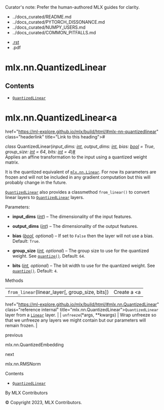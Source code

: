 Curator's note: Prefer the human-authored MLX guides for clarity.
- ../docs_curated/README.md
- ../docs_curated/PYTORCH_DISSONANCE.md
- ../docs_curated/NUMPY_USERS.md
- ../docs_curated/COMMON_PITFALLS.md


<div id="main-content" class="bd-main" role="main">

<div class="sbt-scroll-pixel-helper">

</div>

<div class="bd-content">

<div class="bd-article-container">

<div class="bd-header-article d-print-none">

<div class="header-article-items header-article__inner">

<div class="header-article-items__start">

<div class="header-article-item">

<span class="fa-solid fa-bars"></span>

</div>

</div>

<div class="header-article-items__end">

<div class="header-article-item">

<div class="article-header-buttons">

<a href="https://github.com/ml-explore/mlx"
class="btn btn-sm btn-source-repository-button"
data-bs-placement="bottom" data-bs-toggle="tooltip" target="_blank"
title="Source repository"><span class="btn__icon-container"> <em></em>
</span></a>

<div class="dropdown dropdown-download-buttons">

- <a
  href="https://ml-explore.github.io/mlx/build/html/_sources/python/nn/_autosummary/mlx.nn.QuantizedLinear.rst"
  class="btn btn-sm btn-download-source-button dropdown-item"
  data-bs-placement="left" data-bs-toggle="tooltip" target="_blank"
  title="Download source file"><span class="btn__icon-container">
  <em></em> </span> <span class="btn__text-container">.rst</span></a>
- <span class="btn__icon-container"> </span>
  <span class="btn__text-container">.pdf</span>

</div>

<span class="btn__icon-container"> </span>

<span class="fa-solid fa-list"></span>

</div>

</div>

</div>

</div>

</div>

<div id="jb-print-docs-body" class="onlyprint">

# mlx.nn.QuantizedLinear

<div id="print-main-content">

<div id="jb-print-toc">

<div>

## Contents

</div>

- <a
  href="https://ml-explore.github.io/mlx/build/html/#mlx.nn.QuantizedLinear"
  class="reference internal nav-link"><span class="pre"><code
  class="docutils literal notranslate">QuantizedLinear</code></span></a>

</div>

</div>

</div>

<div id="searchbox">

</div>

<div id="mlx-nn-quantizedlinear" class="section">

# mlx.nn.QuantizedLinear<a
href="https://ml-explore.github.io/mlx/build/html/#mlx-nn-quantizedlinear"
class="headerlink" title="Link to this heading">#</a>

*<span class="pre">class</span><span class="w"> </span>*<span class="sig-name descname"><span class="pre">QuantizedLinear</span></span><span class="sig-paren">(</span>*<span class="n"><span class="pre">input_dims</span></span><span class="p"><span class="pre">:</span></span><span class="w"> </span><span class="n"><a href="https://docs.python.org/3/library/functions.html#int"
class="reference external" title="(in Python v3.13)"><span
class="pre">int</span></a></span>*, *<span class="n"><span class="pre">output_dims</span></span><span class="p"><span class="pre">:</span></span><span class="w"> </span><span class="n"><a href="https://docs.python.org/3/library/functions.html#int"
class="reference external" title="(in Python v3.13)"><span
class="pre">int</span></a></span>*, *<span class="n"><span class="pre">bias</span></span><span class="p"><span class="pre">:</span></span><span class="w"> </span><span class="n"><a href="https://docs.python.org/3/library/functions.html#bool"
class="reference external" title="(in Python v3.13)"><span
class="pre">bool</span></a></span><span class="w"> </span><span class="o"><span class="pre">=</span></span><span class="w"> </span><span class="default_value"><span class="pre">True</span></span>*, *<span class="n"><span class="pre">group_size</span></span><span class="p"><span class="pre">:</span></span><span class="w"> </span><span class="n"><a href="https://docs.python.org/3/library/functions.html#int"
class="reference external" title="(in Python v3.13)"><span
class="pre">int</span></a></span><span class="w"> </span><span class="o"><span class="pre">=</span></span><span class="w"> </span><span class="default_value"><span class="pre">64</span></span>*, *<span class="n"><span class="pre">bits</span></span><span class="p"><span class="pre">:</span></span><span class="w"> </span><span class="n"><a href="https://docs.python.org/3/library/functions.html#int"
class="reference external" title="(in Python v3.13)"><span
class="pre">int</span></a></span><span class="w"> </span><span class="o"><span class="pre">=</span></span><span class="w"> </span><span class="default_value"><span class="pre">4</span></span>*<span class="sig-paren">)</span><a
href="https://ml-explore.github.io/mlx/build/html/#mlx.nn.QuantizedLinear"
class="headerlink" title="Link to this definition">#</a>  
Applies an affine transformation to the input using a quantized weight
matrix.

It is the quantized equivalent of <a
href="https://ml-explore.github.io/mlx/build/html/python/nn/_autosummary/mlx.nn.Linear.html#mlx.nn.Linear"
class="reference internal" title="mlx.nn.Linear"><span class="pre"><code
class="sourceCode python">mlx.nn.Linear</code></span></a>. For now its
parameters are frozen and will not be included in any gradient
computation but this will probably change in the future.

<a
href="https://ml-explore.github.io/mlx/build/html/#mlx.nn.QuantizedLinear"
class="reference internal" title="mlx.nn.QuantizedLinear"><span
class="pre"><code
class="sourceCode python">QuantizedLinear</code></span></a> also
provides a classmethod <span class="pre">`from_linear()`</span> to
convert linear layers to <a
href="https://ml-explore.github.io/mlx/build/html/#mlx.nn.QuantizedLinear"
class="reference internal" title="mlx.nn.QuantizedLinear"><span
class="pre"><code
class="sourceCode python">QuantizedLinear</code></span></a> layers.

Parameters<span class="colon">:</span>  
- **input_dims**
  (<a href="https://docs.python.org/3/library/functions.html#int"
  class="reference external" title="(in Python v3.13)"><em>int</em></a>)
  – The dimensionality of the input features.

- **output_dims**
  (<a href="https://docs.python.org/3/library/functions.html#int"
  class="reference external" title="(in Python v3.13)"><em>int</em></a>)
  – The dimensionality of the output features.

- **bias**
  (<a href="https://docs.python.org/3/library/functions.html#bool"
  class="reference external" title="(in Python v3.13)"><em>bool</em></a>*,*
  *optional*) – If set to <span class="pre">`False`</span> then the
  layer will not use a bias. Default: <span class="pre">`True`</span>.

- **group_size**
  (<a href="https://docs.python.org/3/library/functions.html#int"
  class="reference external" title="(in Python v3.13)"><em>int</em></a>*,*
  *optional*) – The group size to use for the quantized weight. See <a
  href="https://ml-explore.github.io/mlx/build/html/python/_autosummary/mlx.core.quantize.html#mlx.core.quantize"
  class="reference internal" title="mlx.core.quantize"><span
  class="pre"><code class="sourceCode python">quantize()</code></span></a>.
  Default: <span class="pre">`64`</span>.

- **bits**
  (<a href="https://docs.python.org/3/library/functions.html#int"
  class="reference external" title="(in Python v3.13)"><em>int</em></a>*,*
  *optional*) – The bit width to use for the quantized weight. See <a
  href="https://ml-explore.github.io/mlx/build/html/python/_autosummary/mlx.core.quantize.html#mlx.core.quantize"
  class="reference internal" title="mlx.core.quantize"><span
  class="pre"><code class="sourceCode python">quantize()</code></span></a>.
  Default: <span class="pre">`4`</span>.

Methods

<div class="pst-scrollable-table-container">

|  |  |
|----|----|
| <span class="pre">`from_linear`</span>(linear_layer\[, group_size, bits\]) | Create a <a
href="https://ml-explore.github.io/mlx/build/html/#mlx.nn.QuantizedLinear"
class="reference internal" title="mlx.nn.QuantizedLinear"><span
class="pre"><code
class="sourceCode python">QuantizedLinear</code></span></a> layer from a <a
href="https://ml-explore.github.io/mlx/build/html/python/nn/_autosummary/mlx.nn.Linear.html#mlx.nn.Linear"
class="reference internal" title="mlx.nn.Linear"><span class="pre"><code
class="sourceCode python">Linear</code></span></a> layer. |
| <span class="pre">`unfreeze`</span>(\*args, \*\*kwargs) | Wrap unfreeze so that we unfreeze any layers we might contain but our parameters will remain frozen. |

</div>

</div>

<div class="prev-next-area">

<a
href="https://ml-explore.github.io/mlx/build/html/python/nn/_autosummary/mlx.nn.QuantizedEmbedding.html"
class="left-prev" title="previous page"><em></em></a>

<div class="prev-next-info">

previous

mlx.nn.QuantizedEmbedding

</div>

<a
href="https://ml-explore.github.io/mlx/build/html/python/nn/_autosummary/mlx.nn.RMSNorm.html"
class="right-next" title="next page"></a>

<div class="prev-next-info">

next

mlx.nn.RMSNorm

</div>

</div>

</div>

<div class="bd-sidebar-secondary bd-toc">

<div class="sidebar-secondary-items sidebar-secondary__inner">

<div class="sidebar-secondary-item">

<div class="page-toc tocsection onthispage">

Contents

</div>

- <a
  href="https://ml-explore.github.io/mlx/build/html/#mlx.nn.QuantizedLinear"
  class="reference internal nav-link"><span class="pre"><code
  class="docutils literal notranslate">QuantizedLinear</code></span></a>

</div>

</div>

</div>

</div>

<div class="bd-footer-content__inner container">

<div class="footer-item">

By MLX Contributors

</div>

<div class="footer-item">

© Copyright 2023, MLX Contributors.  

</div>

<div class="footer-item">

</div>

<div class="footer-item">

</div>

</div>

</div>
